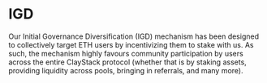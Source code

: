# IGD
Our Initial Governance Diversification (IGD) mechanism has been designed to collectively target ETH users by incentivizing them to stake with us. As such, the mechanism highly favours community participation by users across the entire ClayStack protocol (whether that is by staking assets, providing liquidity across pools, bringing in referrals, and many more).

